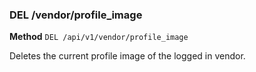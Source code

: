 ### DEL /vendor/profile_image ###

**Method** `DEL /api/v1/vendor/profile_image`

Deletes the current profile image of the logged in vendor.
